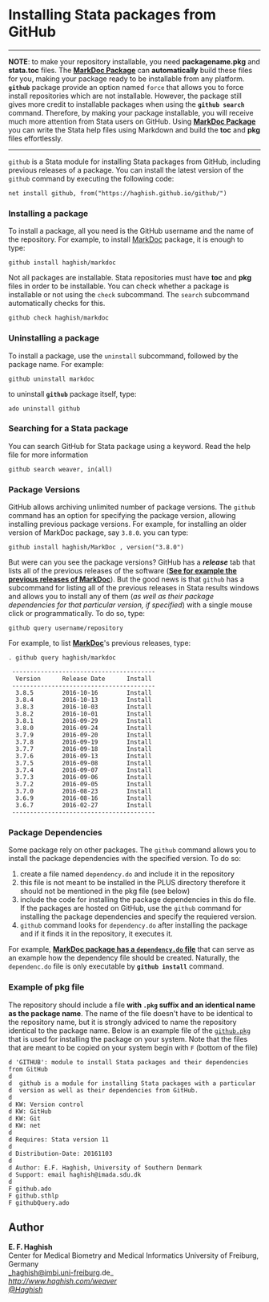 # Installing Stata packages from GitHub


---

__NOTE__: to make your repository installable, you need __packagename.pkg__ and __stata.toc__ files. The [__MarkDoc Package__](https://github.com/haghish/MarkDoc) can __automatically__ build these files for you, making your package ready to be installable from any platform. __`github`__ package provide an option named `force` that allows you to force install repositories which are not installable. However, the package still gives more credit to installable packages when using the __`github search`__ command. Therefore, by making your package installable, you will receive much more attention from Stata users on GitHub. Using [__MarkDoc Package__](https://github.com/haghish/MarkDoc) you can write the Stata help files using Markdown and build the __toc__ and __pkg__ files effortlessly. 

---


`github` is a Stata module for installing Stata packages from GitHub, including previous releases of 
a package. You can install the latest version of the `github` command by executing the following code:

```{js}
net install github, from("https://haghish.github.io/github/")
```

### Installing a package
To install a package, all you need is the GitHub username and the name of the repository. For example, 
to install [MarkDoc](https://github.com/haghish/MarkDoc) package, it is enough to type:

    github install haghish/markdoc

Not all packages are installable. Stata repositories must have __toc__ and __pkg__ files in order to be installable. You can check whether a package is installable or not using the `check` subcommand. The `search` subcommand automatically checks for this.

    github check haghish/markdoc

### Uninstalling a package
To install a package, use the `uninstall` subcommand, followed by the package name. For example:

    github uninstall markdoc

to uninstall __`github`__ package itself, type:

    ado uninstall github

### Searching for a Stata package
You can search GitHub for Stata package using a keyword. Read the help file for more information

    github search weaver, in(all)

### Package Versions
GitHub allows archiving unlimited number of package versions. The `github` command has an option for specifying 
the package version, allowing installing previous package versions. For example, for installing an older 
version of MarkDoc package, say `3.8.0`. you can type:

    github install haghish/MarkDoc , version("3.8.0")

But were can you see the package versions? GitHub has a ___release___ tab that lists all of the previous releases of the software ([__See for example the previous releases of MarkDoc__](https://github.com/haghish/MarkDoc/releases)). But the good news is that `github` has a subcommand for listing all of the previous releases in Stata results windows and allows you to install any of them (_as well as their package dependencies for that particular version, if specified_) with a single mouse click or programmatically. To do so, type:

    github query username/repository

For example, to list [__MarkDoc__](https://github.com/haghish/MarkDoc/releases)'s previous releases, type:

```
. github query haghish/markdoc

 ----------------------------------------
  Version      Release Date      Install 
 ----------------------------------------
  3.8.5        2016-10-16        Install
  3.8.4        2016-10-13        Install
  3.8.3        2016-10-03        Install
  3.8.2        2016-10-01        Install
  3.8.1        2016-09-29        Install
  3.8.0        2016-09-24        Install
  3.7.9        2016-09-20        Install
  3.7.8        2016-09-19        Install
  3.7.7        2016-09-18        Install
  3.7.6        2016-09-13        Install
  3.7.5        2016-09-08        Install
  3.7.4        2016-09-07        Install
  3.7.3        2016-09-06        Install
  3.7.2        2016-09-05        Install
  3.7.0        2016-08-23        Install
  3.6.9        2016-08-16        Install
  3.6.7        2016-02-27        Install
 ----------------------------------------
```

### Package Dependencies
Some package rely on other packages. The `github` command allows you to install the package 
dependencies with the specified version. To do so:

1. create a file named `dependency.do` and include it in the repository
2. this file is not meant to be installed in the PLUS directory therefore it should not be mentioned in the 
pkg file (see below)
3. include the code for installing the package dependencies in this do file. If the packages 
are hosted on GitHub, use the `github` command for installing the package dependencies and 
specify the requiered version. 
4. `github` command looks for `dependency.do` after installing the package and if it finds it 
in the repository, it executes it. 

For example, [__MarkDoc package has a `dependency.do` file__](https://raw.githubusercontent.com/haghish/MarkDoc/master/dependency.do) that can serve as an example how the dependency file should be created. Naturally, the `dependenc.do` file is only executable by __`github install`__ command.
 

### Example of pkg file
The repository should include a file __with `.pkg` suffix and an identical name as the package name__. 
The name of the file doesn't have to be identical to the repository name, but it is strongly adviced 
to name the repository identical to the package name. Below is an example file 
of the [`github.pkg`](https://raw.githubusercontent.com/haghish/github/master/github.pkg) that is used for installing the package on your system.
Note that the files that are meant to be copied on your system begin with `F` (bottom of the file)

~~~
d 'GITHUB': module to install Stata packages and their dependencies from GitHub
d
d  github is a module for installing Stata packages with a particular
d  version as well as their dependencies from GitHub.
d
d KW: Version control
d KW: GitHub
d KW: Git
d KW: net
d
d Requires: Stata version 11 
d
d Distribution-Date: 20161103
d
d Author: E.F. Haghish, University of Southern Denmark
d Support: email haghish@imada.sdu.dk
d
F github.ado
F github.sthlp
F githubQuery.ado
~~~


Author
------
  **E. F. Haghish**  
  Center for Medical Biometry and Medical Informatics
  University of Freiburg, Germany      
  _haghish@imbi.uni-freiburg.de_     
  _http://www.haghish.com/weaver_  
  _[@Haghish](https://twitter.com/Haghish)_   
  

    





